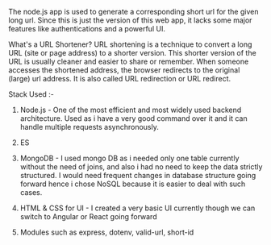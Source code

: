 The node.js app is used to generate a corresponding short url for the given long url.
Since this is just the version of this web app, it lacks some major features like authentications and a powerful UI.

What's a URL Shortener?
URL shortening is a technique to convert a long URL (site or page address) to a shorter version. This shorter version of the URL is usually cleaner and easier to share or remember. When someone accesses the shortened address, the browser redirects to the original (large) url address. It is also called URL redirection or URL redirect.

Stack Used :-

1. Node.js - One of the most efficient and most widely used backend architecture.
                Used as i have a very good command over it and it can handle multiple requests asynchronously.
    
2. ES
    
3. MongoDB - I used mongo DB as i needed only one table currently without the need of joins, and also i had
             no need to keep the data strictly structured. I would need frequent changes in database structure going forward hence i chose NoSQL because it is easier                  to deal with such cases.
    
4. HTML & CSS for UI - I created a very basic UI currently though we can switch to Angular or React going
                            forward
5. Modules such as express, dotenv, valid-url, short-id
